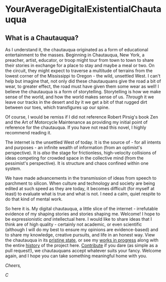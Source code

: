 # YourAverageDigitalExistentialChautauqua

## What is a Chautauqua?
As I understand it, the chautauqua originated as a form of educational entertainment to the masses. Beginning in Chautauqua, New York, a preacher, artist, educator, or troop might tour from town to town to share their stories in exchange for a place to stay and maybe a meal or two. On the circuit, they might expect to traverse a multitude of terrains from the lowest corner of the Mississippi to Oregon - the wild, unsettled West.  I can't help but imagine that, not only did these chautauquans give the road a bit of wear, to greater effect, the road must have given them some wear as well! I believe the chautauqua is a form of storytelling. Storytelling is how we make sense of the world, and how the world makes sense of us. *Through* it we leave our tracks in the desert and *by* it we get a bit of that rugged dirt between our toes, which transfigures up our spine.

Of course, I would be remiss if I did not reference Robert Pirsig's book Zen and the Art of Motorcycle Maintenance as providing my initial point of reference for the chautauqua. If you have not read this novel, I highly recommend reading it.

The internet is the unsettled West of today.  It is the source of - for all intents and purposes - an infinite wealth of information (from an optimist's perspective). It is *also* the stage for frictionless, high-velocity collisions of ideas competing for crowded space in the collective mind (from the pessimist's perspective). It is structure and chaos confined within one system.

We have made advancements in the transmission of ideas from speech to parchment to silicon. When culture and technology and society are being edited at such speed as they are today, it becomes difficult (for myself at least) to evaluate what is true and what is not. I need a calm, quiet respite to do that kind of mental work.

So here it is. My digital chautauqua, a little slice of the internet - irrefutable evidence of my shaping stories and stories shaping me. Welcome! I hope to be expressionistic *and* intellectual here. I would like to share ideas that I think are of high quality - certainly not academic, or even scientific (although I will do my best to ensure my opinions are evidence-based) and to share my knowledge, creative pursuits, and life in an honest way.  View the chautauqua in its [pristine state](https://cajohnst.github.io/), or see my [works in progress](https://github.com/cajohnst/YourAverageDigitalExistentialChautauqua) along with the entire [history](https://github.com/cajohnst/YourAverageDigitalExistentialChautauqua) of the project here. [Contribute](https://github.com/cajohnst/YourAverageDigitalExistentialChautauqua) if you dare (as simple as a pull request!), we chautauquans accept whatever suits your fancy. Welcome again, and I hope you can take something meaningful home with you.

*Cheers,*

*C*

